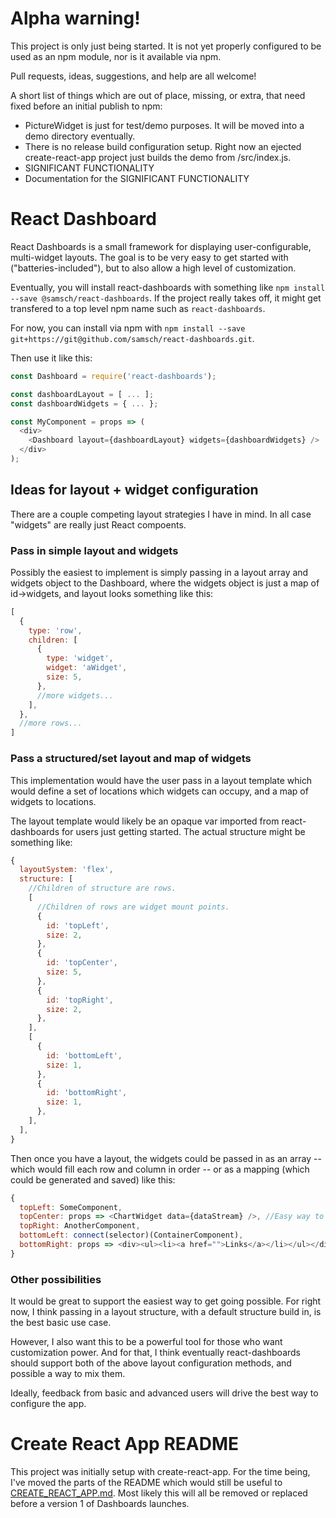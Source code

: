 
# Alpha warning!

This project is only just being started. It is not yet properly configured to be used as an npm module, nor is it available via npm.

Pull requests, ideas, suggestions, and help are all welcome!

A short list of things which are out of place, missing, or extra, that need fixed before an initial publish to npm:
- PictureWidget is just for test/demo purposes. It will be moved into a demo directory eventually.
- There is no release build configuration setup. Right now an ejected create-react-app project just builds the demo from /src/index.js.
- SIGNIFICANT FUNCTIONALITY
- Documentation for the SIGNIFICANT FUNCTIONALITY

# React Dashboard

React Dashboards is a small framework for displaying user-configurable, multi-widget layouts. The goal is to be very easy to get started with ("batteries-included"), but to also allow a high level of customization.

Eventually, you will install react-dashboards with something like `npm install --save @samsch/react-dashboards`. If the project really takes off, it might get transfered to a top level npm name such as `react-dashboards`.

For now, you can install via npm with `npm install --save git+https://git@github.com/samsch/react-dashboards.git`.

Then use it like this:
```js
const Dashboard = require('react-dashboards');

const dashboardLayout = [ ... ];
const dashboardWidgets = { ... };

const MyComponent = props => (
  <div>
    <Dashboard layout={dashboardLayout} widgets={dashboardWidgets} />
  </div>
);
```

## Ideas for layout + widget configuration

There are a couple competing layout strategies I have in mind. In all case "widgets" are really just React compoents.

### Pass in simple layout and widgets

Possibly the easiest to implement is simply passing in a layout array and widgets object to the Dashboard, where the widgets object is just a map of id->widgets, and layout looks something like this:
```js
[
  {
    type: 'row',
    children: [
      {
        type: 'widget',
        widget: 'aWidget',
        size: 5,
      },
      //more widgets...
    ],
  },
  //more rows...
]
```

### Pass a structured/set layout and map of widgets

This implementation would have the user pass in a layout template which would define a set of locations which widgets can occupy, and a map of widgets to locations.

The layout template would likely be an opaque var imported from react-dashboards for users just getting started. The actual structure might be something like:
```js
{
  layoutSystem: 'flex',
  structure: [
    //Children of structure are rows.
    [
      //Children of rows are widget mount points.
      {
        id: 'topLeft',
        size: 2,
      },
      {
        id: 'topCenter',
        size: 5,
      },
      {
        id: 'topRight',
        size: 2,
      },
    ],
    [
      {
        id: 'bottomLeft',
        size: 1,
      },
      {
        id: 'bottomRight',
        size: 1,
      },
    ],
  ],
}
```
Then once you have a layout, the widgets could be passed in as an array -- which would fill each row and column in order -- or as a mapping (which could be generated and saved) like this:
```js
{
  topLeft: SomeComponent,
  topCenter: props => <ChartWidget data={dataStream} />, //Easy way to save/pass props.
  topRight: AnotherComponent,
  bottomLeft: connect(selector)(ContainerComponent),
  bottomRight: props => <div><ul><li><a href="">Links</a></li></ul></div>,
}
```

### Other possibilities

It would be great to support the easiest way to get going possible. For right now, I think passing in a layout structure, with a default structure build in, is the best basic use case.

However, I also want this to be a powerful tool for those who want customization power. And for that, I think eventually react-dashboards should support both of the above layout configuration methods, and possible a way to mix them.

Ideally, feedback from basic and advanced users will drive the best way to configure the app.

# Create React App README

This project was initially setup with create-react-app. For the time being, I've moved the parts of the README which would still be useful to [CREATE_REACT_APP.md](/CREATE_REACT_APP.md). Most likely this will all be removed or replaced before a version 1 of Dashboards launches.
